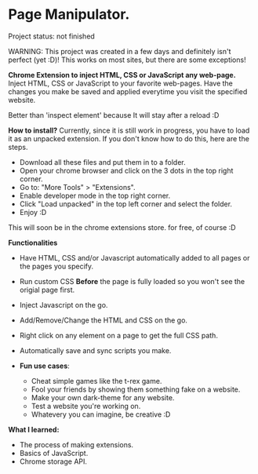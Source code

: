 # Page Manipulator.

Project status: not finished

WARNING: This project was created in a few days and definitely isn't perfect (yet :D)!
This works on most sites, but there are some exceptions!

**Chrome Extension to inject HTML, CSS or JavaScript any web-page.**
Inject HTML, CSS or JavaScript to your favorite web-pages.
Have the changes you make be saved and applied everytime you visit the specified website.

Better than 'inspect element' because It will stay after a reload :D


**How to install?**
Currently, since it is still work in progress, you have to load it as an unpacked extension.
If you don't know how to do this, here are the steps.
- Download all these files and put them in to a folder.
- Open your chrome browser and click on the 3 dots in the top right corner.
- Go to: "More Tools" > "Extensions".
- Enable developer mode in the top right corner.
- Click "Load unpacked" in the top left corner and select the folder.
- Enjoy :D

This will soon be in the chrome extensions store.
for free, of course :D

**Functionalities**
- Have HTML, CSS and/or Javascript automatically added to all pages or the pages you specify.
- Run custom CSS **Before** the page is fully loaded so you won't see the origial page first.
- Inject Javascript on the go.
- Add/Remove/Change the HTML and CSS on the go.
- Right click on any element on a page to get the full CSS path.
- Automatically save and sync scripts you make.

- **Fun use cases**:
    - Cheat simple games like the t-rex game.
    - Fool your friends by showing them something fake on a website.
    - Make your own dark-theme for any website.
    - Test a website you're working on.
    - Whatevery you can imagine, be creative :D


**What I learned:**
- The process of making extensions.
- Basics of JavaScript.
- Chrome storage API.

